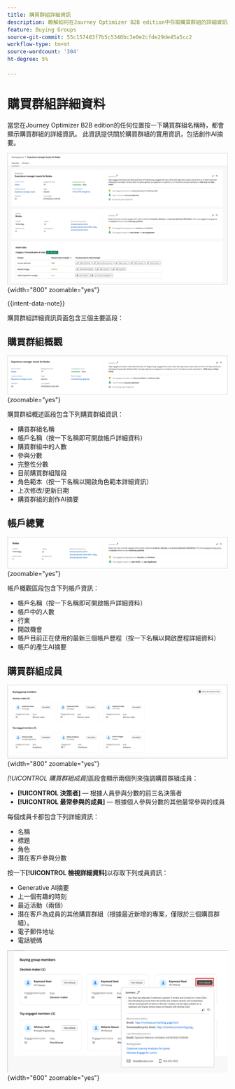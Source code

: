 ```yaml
---
title: 購買群組詳細資訊
description: 瞭解如何在Journey Optimizer B2B edition中存取購買群組的詳細資訊和產生式AI摘要。
feature: Buying Groups
source-git-commit: 55c157483f7b5c5340bc3e0e2cfde29de45a5cc2
workflow-type: tm+mt
source-wordcount: '304'
ht-degree: 5%

---
```


# 購買群組詳細資料

當您在Journey Optimizer B2B edition的任何位置按一下購買群組名稱時，都會顯示購買群組的詳細資訊。 此資訊提供關於購買群組的實用資訊，包括創作AI摘要。

![存取購買群組詳細資料](./assets/buying-group-details.png){width="800" zoomable="yes"}

{{intent-data-note}}

購買群組詳細資訊頁面包含三個主要區段：

## 購買群組概觀

![購買群組概述](./assets/details-page-buying-group-overview.png){zoomable="yes"}

購買群組概述區段包含下列購買群組資訊：

* 購買群組名稱
* 帳戶名稱（按一下名稱即可開啟帳戶詳細資料）
* 購買群組中的人數
* 參與分數
* 完整性分數
* 目前購買群組階段
* 角色範本（按一下名稱以開啟角色範本詳細資訊）
* 上次修改/更新日期
* 購買群組的創作AI摘要

## 帳戶總覽

![購買團體帳戶總覽](./assets/details-page-buying-group-account-overview.png){zoomable="yes"}

帳戶概觀區段包含下列帳戶資訊：

* 帳戶名稱（按一下名稱即可開啟帳戶詳細資料）
* 帳戶中的人數
* 行業
* 開啟機會
* 帳戶目前正在使用的最新三個帳戶歷程（按一下名稱以開啟歷程詳細資料）
* 帳戶的產生AI摘要

## 購買群組成員

![購買群組成員](./assets/details-page-buying-group-members.png){width="800" zoomable="yes"}

_[!UICONTROL 購買群組成員]_&#x200B;區段會顯示兩個列來強調購買群組成員：

* **[!UICONTROL 決策者]** — 根據人員參與分數的前三名決策者
* **[!UICONTROL 最常參與的成員]** — 根據個人參與分數的其他最常參與的成員

每個成員卡都包含下列詳細資訊：

* 名稱
* 標題
* 角色
* 潛在客戶參與分數

按一下&#x200B;**[!UICONTROL 檢視詳細資料]**&#x200B;以存取下列成員資訊：

* Generative AI摘要
* 上一個有趣的時刻
* 最近活動（兩個）
* 潛在客戶為成員的其他購買群組（根據最近新增的專案，僅限於三個購買群組）。
* 電子郵件地址
* 電話號碼

![檢視購買群組成員的詳細資料](./assets/details-page-buying-group-members-view-details.png){width="600" zoomable="yes"}
